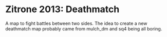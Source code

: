 # Zitrone 2013: Deathmatch #
A map to fight battles between two sides. The idea to create a new deathmatch map probably came from mulch_dm and sq4 being all boring.
